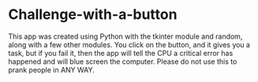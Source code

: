 # Challenge-with-a-button
This app was created using Python with the tkinter module and random, along with a few other modules. You click on the button, and it gives you a task, but if you fail it, then the app will tell the CPU a critical error has happened and will blue screen the computer.
Please do not use this to prank people in ANY WAY.
